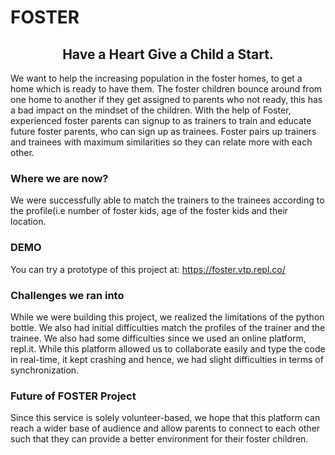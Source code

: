 # FOSTER
<center><h2>Have a Heart Give a Child a Start.</h2></center>
We want to help the increasing population in the foster homes, to get a home which is ready to have them. The foster children bounce around from one home to another if they get assigned to parents who not ready, this has a bad impact on the mindset of the children.
With the help of Foster, experienced foster parents can signup to as trainers to train and educate future foster parents, who can sign up as trainees. Foster pairs up trainers and trainees with maximum similarities so they can relate more with each other.

<h3>Where we are now?</h3>
We were successfully able to match the trainers to the trainees according to the profile(i.e number of foster kids, age of the foster kids and their location.

<h3>DEMO</h3>
You can try a prototype of this project at: <a href="https://foster.vtp.repl.co/">https://foster.vtp.repl.co/</a>

<h3>Challenges we ran into</h3>
While we were building this project, we realized the limitations of the python bottle. We also had initial difficulties match the profiles of the trainer and the trainee. We also had some difficulties since we used an online platform, repl.it. While this platform allowed us to collaborate easily and type the code in real-time, it kept crashing and hence, we had slight difficulties in terms of synchronization.

<h3>Future of FOSTER Project</h3>
Since this service is solely volunteer-based, we hope that this platform can reach a wider base of audience and allow parents to connect to each other such that they can provide a better environment for their foster children.
